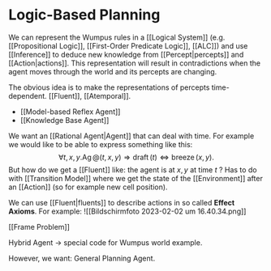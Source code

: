 # Logic-Based Planning

We can represent the Wumpus rules in a [[Logical System]] (e.g. [[Propositional Logic]], [[First-Order Predicate Logic]], [[ALC]]) and use [[Inference]] to deduce new knowledge from [[Percept|percepts]] and [[Action|actions]]. This representation will result in contradictions when the agent moves through the world and its percepts are changing.

The obvious idea is to make the representations of percepts time-dependent.
[[Fluent]], [[Atemporal]].

- [[Model-based Reflex Agent]]
- [[Knowledge Base Agent]]

We want an [[Rational Agent|Agent]] that can deal with time. For example we would like to be able to express something like this:
$$\forall t, x, y . \operatorname{Ag} @(t, x, y) \Rightarrow \operatorname{draft}(t) \Leftrightarrow \operatorname{breeze}(x, y) .$$
But how do we get a [[Fluent]] like: the agent is at $x,y$ at time $t$ ? Has to do with [[Transition Model]] where we get the state of the [[Environment]] after an [[Action]] (so for example new cell position).

We can use [[Fluent|fluents]] to describe actions in so called **Effect Axioms**.
For example:
![[Bildschirm­foto 2023-02-02 um 16.40.34.png]]

[[Frame Problem]]

Hybrid Agent → special code for Wumpus world example.

However, we want: General Planning Agent.
